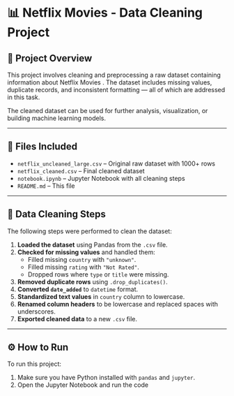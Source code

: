 # 📊 Netflix Movies - Data Cleaning Project

## 📝 Project Overview

This project involves cleaning and preprocessing a raw dataset containing information about Netflix Movies . The dataset includes missing values, duplicate records, and inconsistent formatting — all of which are addressed in this task.

The cleaned dataset can be used for further analysis, visualization, or building machine learning models.

---

## 📁 Files Included

- `netflix_uncleaned_large.csv` – Original raw dataset with 1000+ rows
- `netflix_cleaned.csv` – Final cleaned dataset
- `notebook.ipynb` – Jupyter Notebook with all cleaning steps
- `README.md` – This file

---

## 🧼 Data Cleaning Steps

The following steps were performed to clean the dataset:

1. **Loaded the dataset** using Pandas from the `.csv` file.
2. **Checked for missing values** and handled them:
   - Filled missing `country` with `"unknown"`.
   - Filled missing `rating` with `"Not Rated"`.
   - Dropped rows where `type` or `title` were missing.
3. **Removed duplicate rows** using `.drop_duplicates()`.
4. **Converted `date_added`** to `datetime` format.
5. **Standardized text values** in `country` column to lowercase.
6. **Renamed column headers** to be lowercase and replaced spaces with underscores.
7. **Exported cleaned data** to a new `.csv` file.

---

## ⚙️ How to Run

To run this project:

1. Make sure you have Python installed with `pandas` and `jupyter`.
2. Open the Jupyter Notebook and run the code

